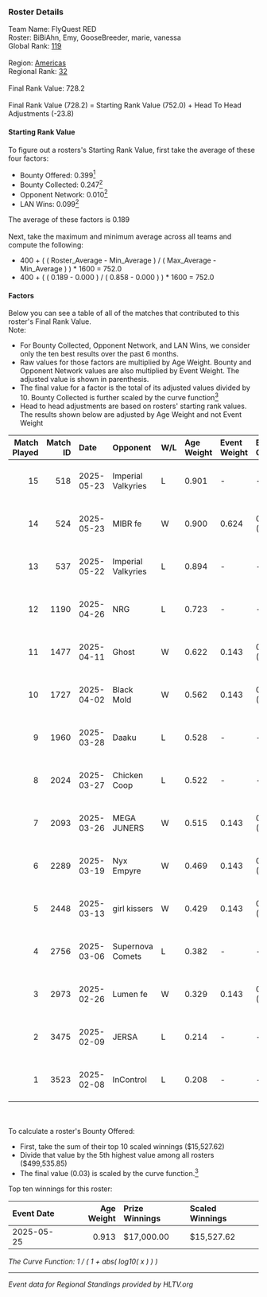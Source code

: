 ### Roster Details<br />
Team Name: FlyQuest RED<br />
Roster: BiBiAhn, Emy, GooseBreeder, marie, vanessa<br />
Global Rank: [119](../../standings_global_2025_07_07.md)<br />
<br />
Region: [Americas]( ../../standings_americas_2025_07_07.md)<br />
Regional Rank: [32]( ../../standings_americas_2025_07_07.md)<br />
<br />
Final Rank Value:  728.2<br />
<br />
Final Rank Value (728.2) = Starting Rank Value (752.0) + Head To Head Adjustments (-23.8)<br />

#### Starting Rank Value<br />
To figure out a rosters's Starting Rank Value, first take the average of these four factors:<br />
- Bounty Offered: 0.399[<sup>1</sup>](#table2)
- Bounty Collected: 0.247[<sup>2</sup>](#table1)
- Opponent Network: 0.010[<sup>2</sup>](#table1)
- LAN Wins: 0.099[<sup>2</sup>](#table1)

The average of these factors is 0.189<br />
<br />
Next, take the maximum and minimum average across all teams and compute the following:<br />
- 400 + ( ( Roster_Average - Min_Average ) / ( Max_Average - Min_Average ) ) * 1600 = 752.0
- 400 + ( ( 0.189 - 0.000 ) / ( 0.858 - 0.000 ) ) * 1600 = 752.0


#### Factors<br />
Below you can see a table of all of the matches that contributed to this roster's Final Rank Value.<br />
Note:<br />

- For Bounty Collected, Opponent Network, and LAN Wins, we consider only the ten best results over the past 6 months.
- Raw values for those factors are multiplied by Age Weight. Bounty and Opponent Network values are also multiplied by Event Weight. The adjusted value is shown in parenthesis.
- The final value for a factor is the total of its adjusted values divided by 10. Bounty Collected is further scaled by the curve function[<sup>3</sup>](#curveFunction)
- Head to head adjustments are based on rosters' starting rank values. The results shown below are adjusted by Age Weight and not Event Weight
<span id="table1"></span><br />


| Match Played | Match ID | Date       | Opponent           | W/L | Age Weight | Event Weight | Bounty Collected | Opponent Network | LAN Wins  | H2H Adj. | Roster                                           |
| -: | -: | :- | :- | :- | :- | :- | :- | :- | :- | -: | :- |
|           15 |      518 | 2025-05-23 | Imperial Valkyries | L   | 0.901      | -            | -                | -                | -         |   -12.15 | BiBiAhn, Emy, GooseBreeder, marie, vanessa       |
|           14 |      524 | 2025-05-23 | MIBR fe            | W   | 0.900      | 0.624        | 0.015 (0.008)    | 0.119 (0.067)    | 1 (0.900) |    11.73 | BiBiAhn, Emy, GooseBreeder, marie, vanessa       |
|           13 |      537 | 2025-05-22 | Imperial Valkyries | L   | 0.894      | -            | -                | -                | -         |   -12.09 | BiBiAhn, Emy, GooseBreeder, marie, vanessa       |
|           12 |     1190 | 2025-04-26 | NRG                | L   | 0.723      | -            | -                | -                | -         |    -3.09 | BiBiAhn, Emy, GooseBreeder, Shakezullah, vanessa |
|           11 |     1477 | 2025-04-11 | Ghost              | W   | 0.622      | 0.143        | 0.002 (0.000)    | 0.106 (0.009)    | 0 (0.000) |     6.33 | BiBiAhn, Emy, GooseBreeder, marie, vanessa       |
|           10 |     1727 | 2025-04-02 | Black Mold         | W   | 0.562      | 0.143        | 0.002 (0.000)    | 0.051 (0.004)    | 0 (0.000) |     5.91 | BiBiAhn, Emy, GooseBreeder, marie, vanessa       |
|            9 |     1960 | 2025-03-28 | Daaku              | L   | 0.528      | -            | -                | -                | -         |   -13.16 | BiBiAhn, Emy, GooseBreeder, marie, vanessa       |
|            8 |     2024 | 2025-03-27 | Chicken Coop       | L   | 0.522      | -            | -                | -                | -         |   -10.19 | BiBiAhn, Emy, GooseBreeder, marie, vanessa       |
|            7 |     2093 | 2025-03-26 | MEGA JUNERS        | W   | 0.515      | 0.143        | 0.001 (0.000)    | 0.033 (0.002)    | 0 (0.000) |     4.45 | BiBiAhn, Emy, GooseBreeder, marie, vanessa       |
|            6 |     2289 | 2025-03-19 | Nyx Empyre         | W   | 0.469      | 0.143        | 0.001 (0.000)    | 0.009 (0.001)    | 0 (0.000) |     3.06 | BiBiAhn, Emy, GooseBreeder, marie, vanessa       |
|            5 |     2448 | 2025-03-13 | girl kissers       | W   | 0.429      | 0.143        | 0.001 (0.000)    | 0.116 (0.007)    | 0 (0.000) |     4.37 | BiBiAhn, Emy, GooseBreeder, marie, vanessa       |
|            4 |     2756 | 2025-03-06 | Supernova Comets   | L   | 0.382      | -            | -                | -                | -         |    -3.12 | BiBiAhn, Emy, GooseBreeder, marie, vanessa       |
|            3 |     2973 | 2025-02-26 | Lumen fe           | W   | 0.329      | 0.143        | 0.002 (0.000)    | 0.109 (0.005)    | 0 (0.000) |     3.43 | BiBiAhn, Emy, GooseBreeder, marie, vanessa       |
|            2 |     3475 | 2025-02-09 | JERSA              | L   | 0.214      | -            | -                | -                | -         |    -4.08 | BiBiAhn, Emy, GooseBreeder, marie, vanessa       |
|            1 |     3523 | 2025-02-08 | InControl          | L   | 0.208      | -            | -                | -                | -         |    -5.17 | BiBiAhn, Emy, GooseBreeder, marie, vanessa       |

<br />
<span id="table2"></span><br />
To calculate a roster's Bounty Offered:<br />

- First, take the sum of their top 10 scaled winnings ($15,527.62)
- Divide that value by the 5th highest value among all rosters ($499,535.85)
- The final value (0.03) is scaled by the curve function.[<sup>3</sup>](#curveFunction)

Top ten winnings for this roster:<br />

| Event Date | Age Weight | Prize Winnings | Scaled Winnings |
| :- | -: | :- | :- |
| 2025-05-25 |      0.913 | $17,000.00     | $15,527.62      |


<span id="curveFunction"></span>_The Curve Function: 1 / ( 1 + abs( log10( x ) ) )_<br />

---
_Event data for Regional Standings provided by HLTV.org_<br />
